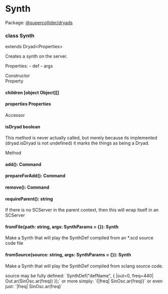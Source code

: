 # Synth
Package: <a href="#/packages/dryads/api">@supercollider/dryads</a>

<div class="entity-box"><div class="Class"><h3 class="class-header" id="Synth"><span class="token keyword">class</span> <span class="class">Synth</span></h3><span class="token keyword">extends</span> <span class="type reference">Dryad&lt;<span class="type reference">Properties</span>&gt;</span><p class="short-text">Creates a synth on the server.</p><p class="">Properties:
- def
- args
</p><div class="section-heading">Constructor</div><div class="class-member"></div><div class="section-heading">Property</div><div class="class-member"><h4 id="children"><span class="token property">children</span> <span class="type ">[object Object]</span>[]</h4></div><div class="class-member"><h4 id="properties"><span class="token property">properties</span> <span class="type reference">Properties</span></h4></div><div class="section-heading">Accessor</div><div class="class-member"><h4 id="isDryad"><span class="token property">isDryad</span> <span class="type token entity">boolean</span></h4><p class="short-text">This method is never actually called, but merely because its implemented
(dryad.isDryad is not undefined) it marks the things as being a Dryad.</p></div><div class="section-heading">Method</div><div class="class-member"></div><div class="class-member"><h4 id="add"><span class="token function">add</span>(): <span class="type reference">Command</span></h4></div><div class="class-member"></div><div class="class-member"></div><div class="class-member"></div><div class="class-member"></div><div class="class-member"><h4 id="prepareForAdd"><span class="token function">prepareForAdd</span>(): <span class="type reference">Command</span></h4></div><div class="class-member"><h4 id="remove"><span class="token function">remove</span>(): <span class="type reference">Command</span></h4></div><div class="class-member"><h4 id="requireParent"><span class="token function">requireParent</span>(): <span class="type token entity">string</span></h4><p class="short-text">If there is no SCServer in the parent context,
then this will wrap itself in an SCServer</p></div><div class="class-member"></div><div class="class-member"></div><div class="class-member"><h4 id="fromFile"><span class="token function">fromFile</span>(<span class="nowrap">path: <span class="type token entity">string</span></span>, <span class="nowrap">args: <span class="type reference">SynthParams</span> =  {}</span>): <span class="type reference">Synth</span></h4><p class="short-text">Make a Synth that will play the SynthDef compiled from an *.scd source code file</p></div><div class="class-member"><h4 id="fromSource"><span class="token function">fromSource</span>(<span class="nowrap">source: <span class="type token entity">string</span></span>, <span class="nowrap">args: <span class="type reference">SynthParams</span> =  {}</span>): <span class="type reference">Synth</span></h4><p class="short-text">Make a Synth that will play the SynthDef compiled from sclang source code.</p><p class="">source may be fully defined:
  `SynthDef("defName", { |out=0, freq=440| Out.ar(SinOsc.ar(freq)) });`
or more simply:
  `{|freq| SinOsc.ar(freq)}`
or even just:
   `|freq| SinOsc.ar(freq)`
</p></div><div class="class-member"></div></div></div>
